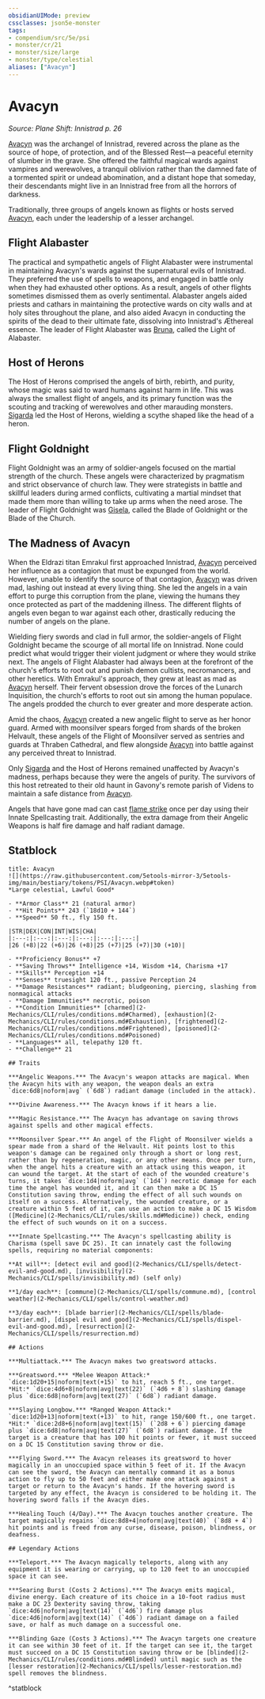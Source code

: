```yaml
---
obsidianUIMode: preview
cssclasses: json5e-monster
tags:
- compendium/src/5e/psi
- monster/cr/21
- monster/size/large
- monster/type/celestial
aliases: ["Avacyn"]
---
```

# Avacyn
*Source: Plane Shift: Innistrad p. 26*  

[Avacyn](2-Mechanics/CLI/bestiary/npc/avacyn-psi.md) was the archangel of Innistrad, revered across the plane as the source of hope, of protection, and of the Blessed Rest—a peaceful eternity of slumber in the grave. She offered the faithful magical wards against vampires and werewolves, a tranquil oblivion rather than the damned fate of a tormented spirit or undead abomination, and a distant hope that someday, their descendants might live in an Innistrad free from all the horrors of darkness.

Traditionally, three groups of angels known as flights or hosts served [Avacyn](2-Mechanics/CLI/bestiary/npc/avacyn-psi.md), each under the leadership of a lesser archangel.

## Flight Alabaster

The practical and sympathetic angels of Flight Alabaster were instrumental in maintaining Avacyn's wards against the supernatural evils of Innistrad. They preferred the use of spells to weapons, and engaged in battle only when they had exhausted other options. As a result, angels of other flights sometimes dismissed them as overly sentimental. Alabaster angels aided priests and cathars in maintaining the protective wards on city walls and at holy sites throughout the plane, and also aided Avacyn in conducting the spirits of the dead to their ultimate fate, dissolving into Innistrad's Æthereal essence. The leader of Flight Alabaster was [Bruna](2-Mechanics/CLI/bestiary/npc/bruna-psi.md), called the Light of Alabaster.

## Host of Herons

The Host of Herons comprised the angels of birth, rebirth, and purity, whose magic was said to ward humans against harm in life. This was always the smallest flight of angels, and its primary function was the scouting and tracking of werewolves and other marauding monsters. [Sigarda](2-Mechanics/CLI/bestiary/npc/sigarda-psi.md) led the Host of Herons, wielding a scythe shaped like the head of a heron.

## Flight Goldnight

Flight Goldnight was an army of soldier-angels focused on the martial strength of the church. These angels were characterized by pragmatism and strict observance of church law. They were strategists in battle and skillful leaders during armed conflicts, cultivating a martial mindset that made them more than willing to take up arms when the need arose. The leader of Flight Goldnight was [Gisela](2-Mechanics/CLI/bestiary/npc/gisela-psi.md), called the Blade of Goldnight or the Blade of the Church.

## The Madness of Avacyn

When the Eldrazi titan Emrakul first approached Innistrad, [Avacyn](2-Mechanics/CLI/bestiary/npc/avacyn-psi.md) perceived her influence as a contagion that must be expunged from the world. However, unable to identify the source of that contagion, [Avacyn](2-Mechanics/CLI/bestiary/npc/avacyn-psi.md) was driven mad, lashing out instead at every living thing. She led the angels in a vain effort to purge this corruption from the plane, viewing the humans they once protected as part of the maddening illness. The different flights of angels even began to war against each other, drastically reducing the number of angels on the plane.

Wielding fiery swords and clad in full armor, the soldier-angels of Flight Goldnight became the scourge of all mortal life on Innistrad. None could predict what would trigger their violent judgment or where they would strike next. The angels of Flight Alabaster had always been at the forefront of the church's efforts to root out and punish demon cultists, necromancers, and other heretics. With Emrakul's approach, they grew at least as mad as [Avacyn](2-Mechanics/CLI/bestiary/npc/avacyn-psi.md) herself. Their fervent obsession drove the forces of the Lunarch Inquisition, the church's efforts to root out sin among the human populace. The angels prodded the church to ever greater and more desperate action.

Amid the chaos, [Avacyn](2-Mechanics/CLI/bestiary/npc/avacyn-psi.md) created a new angelic flight to serve as her honor guard. Armed with moonsilver spears forged from shards of the broken Helvault, these angels of the Flight of Moonsilver served as sentries and guards at Thraben Cathedral, and flew alongside [Avacyn](2-Mechanics/CLI/bestiary/npc/avacyn-psi.md) into battle against any perceived threat to Innistrad.

Only [Sigarda](2-Mechanics/CLI/bestiary/npc/sigarda-psi.md) and the Host of Herons remained unaffected by Avacyn's madness, perhaps because they were the angels of purity. The survivors of this host retreated to their old haunt in Gavony's remote parish of Videns to maintain a safe distance from [Avacyn](2-Mechanics/CLI/bestiary/npc/avacyn-psi.md).

Angels that have gone mad can cast [flame strike](2-Mechanics/CLI/spells/flame-strike.md) once per day using their Innate Spellcasting trait. Additionally, the extra damage from their Angelic Weapons is half fire damage and half radiant damage.

## Statblock

```ad-statblock
title: Avacyn
![](https://raw.githubusercontent.com/5etools-mirror-3/5etools-img/main/bestiary/tokens/PSI/Avacyn.webp#token)
*Large celestial, Lawful Good*

- **Armor Class** 21 (natural armor)
- **Hit Points** 243 (`18d10 + 144`)
- **Speed** 50 ft., fly 150 ft.

|STR|DEX|CON|INT|WIS|CHA|
|:---:|:---:|:---:|:---:|:---:|:---:|
|26 (+8)|22 (+6)|26 (+8)|25 (+7)|25 (+7)|30 (+10)|

- **Proficiency Bonus** +7
- **Saving Throws** Intelligence +14, Wisdom +14, Charisma +17
- **Skills** Perception +14
- **Senses** truesight 120 ft., passive Perception 24
- **Damage Resistances** radiant; bludgeoning, piercing, slashing from nonmagical attacks
- **Damage Immunities** necrotic, poison
- **Condition Immunities** [charmed](2-Mechanics/CLI/rules/conditions.md#Charmed), [exhaustion](2-Mechanics/CLI/rules/conditions.md#Exhaustion), [frightened](2-Mechanics/CLI/rules/conditions.md#Frightened), [poisoned](2-Mechanics/CLI/rules/conditions.md#Poisoned)
- **Languages** all, telepathy 120 ft.
- **Challenge** 21

## Traits

***Angelic Weapons.*** The Avacyn's weapon attacks are magical. When the Avacyn hits with any weapon, the weapon deals an extra `dice:6d8|noform|avg` (`6d8`) radiant damage (included in the attack).

***Divine Awareness.*** The Avacyn knows if it hears a lie.

***Magic Resistance.*** The Avacyn has advantage on saving throws against spells and other magical effects.

***Moonsilver Spear.*** An angel of the Flight of Moonsilver wields a spear made from a shard of the Helvault. Hit points lost to this weapon's damage can be regained only through a short or long rest, rather than by regeneration, magic, or any other means. Once per turn, when the angel hits a creature with an attack using this weapon, it can wound the target. At the start of each of the wounded creature's turns, it takes `dice:1d4|noform|avg` (`1d4`) necrotic damage for each time the angel has wounded it, and it can then make a DC 15 Constitution saving throw, ending the effect of all such wounds on itself on a success. Alternatively, the wounded creature, or a creature within 5 feet of it, can use an action to make a DC 15 Wisdom ([Medicine](2-Mechanics/CLI/rules/skills.md#Medicine)) check, ending the effect of such wounds on it on a success.

***Innate Spellcasting.*** The Avacyn's spellcasting ability is Charisma (spell save DC 25). It can innately cast the following spells, requiring no material components:

**At will**: [detect evil and good](2-Mechanics/CLI/spells/detect-evil-and-good.md), [invisibility](2-Mechanics/CLI/spells/invisibility.md) (self only)

**1/day each**: [commune](2-Mechanics/CLI/spells/commune.md), [control weather](2-Mechanics/CLI/spells/control-weather.md)

**3/day each**: [blade barrier](2-Mechanics/CLI/spells/blade-barrier.md), [dispel evil and good](2-Mechanics/CLI/spells/dispel-evil-and-good.md), [resurrection](2-Mechanics/CLI/spells/resurrection.md)

## Actions

***Multiattack.*** The Avacyn makes two greatsword attacks.

***Greatsword.*** *Melee Weapon Attack:* `dice:1d20+15|noform|text(+15)` to hit, reach 5 ft., one target. *Hit:* `dice:4d6+8|noform|avg|text(22)` (`4d6 + 8`) slashing damage plus `dice:6d8|noform|avg|text(27)` (`6d8`) radiant damage.

***Slaying Longbow.*** *Ranged Weapon Attack:* `dice:1d20+13|noform|text(+13)` to hit, range 150/600 ft., one target. *Hit:* `dice:2d8+6|noform|avg|text(15)` (`2d8 + 6`) piercing damage plus `dice:6d8|noform|avg|text(27)` (`6d8`) radiant damage. If the target is a creature that has 100 hit points or fewer, it must succeed on a DC 15 Constitution saving throw or die.

***Flying Sword.*** The Avacyn releases its greatsword to hover magically in an unoccupied space within 5 feet of it. If the Avacyn can see the sword, the Avacyn can mentally command it as a bonus action to fly up to 50 feet and either make one attack against a target or return to the Avacyn's hands. If the hovering sword is targeted by any effect, the Avacyn is considered to be holding it. The hovering sword falls if the Avacyn dies.

***Healing Touch (4/Day).*** The Avacyn touches another creature. The target magically regains `dice:8d8+4|noform|avg|text(40)` (`8d8 + 4`) hit points and is freed from any curse, disease, poison, blindness, or deafness.

## Legendary Actions

***Teleport.*** The Avacyn magically teleports, along with any equipment it is wearing or carrying, up to 120 feet to an unoccupied space it can see.

***Searing Burst (Costs 2 Actions).*** The Avacyn emits magical, divine energy. Each creature of its choice in a 10-foot radius must make a DC 23 Dexterity saving throw, taking `dice:4d6|noform|avg|text(14)` (`4d6`) fire damage plus `dice:4d6|noform|avg|text(14)` (`4d6`) radiant damage on a failed save, or half as much damage on a successful one.

***Blinding Gaze (Costs 3 Actions).*** The Avacyn targets one creature it can see within 30 feet of it. If the target can see it, the target must succeed on a DC 15 Constitution saving throw or be [blinded](2-Mechanics/CLI/rules/conditions.md#Blinded) until magic such as the [lesser restoration](2-Mechanics/CLI/spells/lesser-restoration.md) spell removes the blindness.
```
^statblock